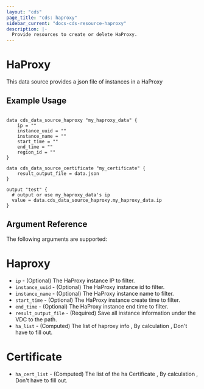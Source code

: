 ```yaml
---
layout: "cds"
page_title: "cds: haproxy"
sidebar_current: "docs-cds-resource-haproxy"
description: |-
  Provide resources to create or delete HaProxy.
---
```


# HaProxy

This data source provides a json file of instances in a HaProxy  

## Example Usage

```hcl

data cds_data_source_haproxy "my_haproxy_data" {
    ip = ""
    instance_uuid = ""
    instance_name = ""
    start_time = ""
    end_time = ""
    region_id = ""
}

data cds_data_source_certificate "my_certificate" {
    result_output_file = data.json
}

output "test" {
  # output or use my_haproxy_data's ip
  value = data.cds_data_source_haproxy.my_haproxy_data.ip
}
```

## Argument Reference

The following arguments are supported:

# Haproxy
* `ip` - (Optional) The HaProxy instance IP to filter.
* `instance_uuid` - (Optional) The HaProxy instance id to filter.
* `instance_name` - (Optional) The HaProxy instance name to filter.
* `start_time` - (Optional) The HaProxy instance create time to filter.
* `end_time` - (Optional) The HaProxy instance end time to filter.
* `result_output_file` - (Required) Save all instance information under the VDC to the path.
* `ha_list` - (Computed) The list of haproxy info , By calculation , Don't have to fill out.

# Certificate
* `ha_cert_list` - (Computed) The list of the ha Certificate , By calculation , Don't have to fill out.

